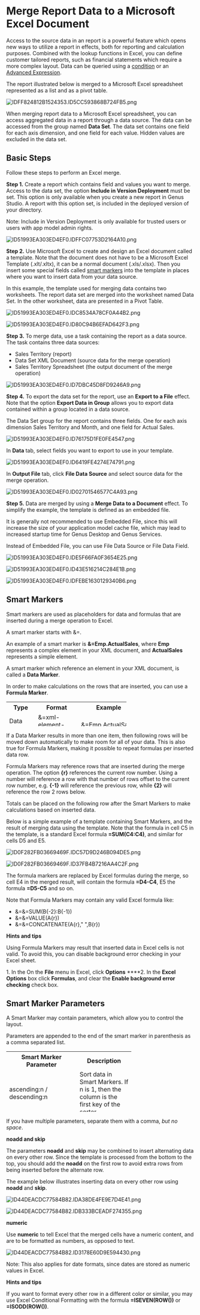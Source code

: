 # Merge Report Data to a Microsoft Excel Document

Access to the source data in an report is a powerful feature which opens new ways to utilize a report in effects, both for reporting and calculation purposes. Combined with the lookup functions in Excel, you can define customer tailored reports, such as financial statements which require a more complex layout. Data can be queried using a [condition](../../../defining-an-app-model/common-concepts/conditions.md) or an [Advanced Expression](../../../defining-an-app-model/common-concepts/advanced-expressions.md).

The report illustrated below is merged to a Microsoft Excel spreadsheet represented as a list and as a pivot table.

![IDFF824812B1524353.ID5CC593868B724FB5.png](media/IDFF824812B1524353.ID5CC593868B724FB5.png)

When merging report data to a Microsoft Excel spreadsheet, you can access aggregated data in a report through a data source. The data can be accessed from the group named **Data Set**. The data set contains one field for each axis dimension, and one field for each value. Hidden values are excluded in the data set.


## Basic Steps

Follow these steps to perform an Excel merge.

**Step 1.** Create a report which contains field and values you want to merge. Access to the data set, the option **Include in Version Deployment** must be set. This option is only available when you create a new report in Genus Studio. A report with this option set, is included in the deployed version of your directory.

Note: Include in Version Deployment is only available for trusted users or users with app model admin rights.

![ID51993EA303ED4EF0.IDFFC07753D2164A10.png](media/ID51993EA303ED4EF0.IDFFC07753D2164A10.png)

**Step 2\.** Use Microsoft Excel to create and design an Excel document called a template. Note that the document does not have to be a Microsoft Excel Template (.xlt/.xltx), it can be a normal document (.xls/.xlsx). Then you insert some special fields called [smart markers](merge-table-data-to-a-microsoft-excel-document.md) into the template in places where you want to insert data from your data source.

In this example, the template used for merging data contains two worksheets. The report data set are merged into the worksheet named Data Set. In the other worksheet, data are presented in a Pivot Table.

![ID51993EA303ED4EF0.IDC8534A78CF0A44B2.png](media/ID51993EA303ED4EF0.IDC8534A78CF0A44B2.png)

![ID51993EA303ED4EF0.ID80C94B6EFAD642F3.png](media/ID51993EA303ED4EF0.ID80C94B6EFAD642F3.png)

**Step 3.** To merge data, use a task containing the report as a data source. The task contains three data sources:

*   Sales Territory (report)
*   Data Set XML Document (source data for the merge operation)
*   Sales Territory Spreadsheet (the output document of the merge operation)  

![ID51993EA303ED4EF0.ID7DBC45D8FD9246A9.png](media/ID51993EA303ED4EF0.ID7DBC45D8FD9246A9.png)

**Step 4\.** To export the data set for the report, use an **Export to a File** effect. Note that the option **Export Data in Group** allows you to export data contained within a group located in a data source.

The Data Set group for the report contains three fields. One for each axis dimension Sales Territory and Month, and one field for Actual Sales.

![ID51993EA303ED4EF0.ID76175D1FE0FE4547.png](media/ID51993EA303ED4EF0.ID76175D1FE0FE4547.png)

In **Data** tab, select fields you want to export to use in your template.

![ID51993EA303ED4EF0.ID6419FE4274E74791.png](media/ID51993EA303ED4EF0.ID6419FE4274E74791.png)

In **Output File** tab, click **File Data Source** and select source data for the merge operation.

![ID51993EA303ED4EF0.ID02701546577C4A93.png](media/ID51993EA303ED4EF0.ID02701546577C4A93.png)

**Step 5\.** Data are merged by using a **Merge Data to a Document** effect. To simplify the example, the template is defined as an embedded file.

It is generally not recommended to use Embedded File, since this will increase the size of your application model cache file, which may lead to increased startup time for Genus Desktop and Genus Services.

Instead of Embedded File, you can use File Data Source or File Data Field.  

![ID51993EA303ED4EF0.IDE5F66FA0F3654E25.png](media/ID51993EA303ED4EF0.IDE5F66FA0F3654E25.png)

![ID51993EA303ED4EF0.ID43E516214C284E1B.png](media/ID51993EA303ED4EF0.ID43E516214C284E1B.png)

![ID51993EA303ED4EF0.IDFEBE1630129340B6.png](media/ID51993EA303ED4EF0.IDFEBE1630129340B6.png)



## Smart Markers

Smart markers are used as placeholders for data and formulas that are inserted during a merge operation to Excel.

A smart marker starts with &=.

An example of a smart marker is **&=Emp.ActualSales**, where **Emp** represents a complex element in your XML document, and **ActualSales** represents a simple element.

A smart marker which reference an element in your XML document, is called a **Data Marker**.

In order to make calculations on the rows that are inserted, you can use a **Formula Marker**.

<table style="WIDTH: 63.69%; HEIGHT: 65px">

<tbody>

<tr>

<th>Type</th>

<th>Format</th>

<th>Example</th>

</tr>

<tr>

<td>Data Marker</td>

<td>&=xml-element-name</td>

<td>&=Emp.ActualSales</td>

</tr>

<tr>

<td>Formula Marker</td>

<td>&=&=formula</td>

<td>&=&=D{r}*C{r}</td>

</tr>

</tbody>

</table>

If a Data Marker results in more than one item, then following rows will be moved down automatically to make room for all of your data. This is also true for Formula Markers, making it possible to repeat formulas per inserted data row.

Formula Markers may reference rows that are inserted during the merge operation. The option **{r}** references the current row number. Using a number will reference a row with that number of rows offset to the current row number, e.g. **{-1}** will reference the previous row, while **{2}** will reference the row 2 rows below.

Totals can be placed on the following row after the Smart Markers to make calculations based on inserted data.

Below is a simple example of a template containing Smart Markers, and the result of merging data using the template. Note that the formula in cell C5 in the template, is a standard Excel formula **=SUM(C4:C4)**, and similar for cells D5 and E5.

![ID0F282FB03669469F.IDC57D9D246B094DE5.png](media/a9c920a6029b4ed6873596017c0b852c.png)

![ID0F282FB03669469F.ID37FB4B7216AA4C2F.png](media/152e9e8c852e498b809db82f52214456.png)

The formula markers are replaced by Excel formulas during the merge, so cell E4 in the merged result, will contain the formula **=D4-C4**, E5 the formula **=D5-C5** and so on.

Note that Formula Markers may contain any valid Excel formula like:

*   &=&=SUM(B{-2}:B{-1})
*   &=&=VALUE(A{r})
*   &=&=CONCATENATE(A{r}," ",B{r})

**Hints and tips**

Using Formula Markers may result that inserted data in Excel cells is not valid. To avoid this, you can disable background error checking in your Excel sheet.

1\. In the On the **File** menu in Excel, click **Options** ****2\. In the **Excel Options** box click **Formulas**, and clear the **Enable background error checking** check box. 



## Smart Marker Parameters

A Smart Marker may contain parameters, which allow you to control the layout.

Parameters are appended to the end of the smart marker in parenthesis as a comma separated list.

<table style="WIDTH: 66.28%; HEIGHT: 161px">

<tbody>

<tr>

<th>Smart Marker Parameter</th>

<th>Description</th>

</tr>

<tr>

<td>ascending:n / descending:n</td>

<td>Sort data in Smart Markers. If n is 1, then the column is the first key of the sorter.</td>

</tr>

<tr>

<td>group:normal|repeat</td>

<td>Group data in smart markers. See [Grouping of Data](merge-table-data-to-a-microsoft-excel-document.md "Grouping of Data") for more information.</td>

</tr>

<tr>

<td>horizontal</td>

<td>Write data left-to-right, instead of top-to-bottom.</td>

</tr>

<tr>

<td>noadd</td>

<td>Do not add extra rows to fit data.</td>

</tr>

<tr>

<td>numeric</td>

<td>Convert text to number if possible.</td>

</tr>

<tr>

<td>shift</td>

<td>Shift down or right extra rows/columns to fit data.</td>

</tr>

<tr>

<td>skip:n</td>

<td>Skip n number of rows for each row of data.</td>

</tr>

</tbody>

<colgroup><col width="300" style="WIDTH: 300px"><col width="300" style="WIDTH: 300px"></colgroup></table>

If you have multiple parameters, separate them with a comma, *but no space*.

**noadd and skip**

The parameters **noadd** and **skip** may be combined to insert alternating data on every other row. Since the template is processed from the bottom to the top, you should add the **noadd** on the first row to avoid extra rows from being inserted before the alternate row.

The example below illustrates inserting data on every other row using **noadd** and **skip**.

![ID44DEACDC77584B82.IDA38DE4FE9E7D4E41.png](media/cb528a57601c42939ac014b3b74f57e0.png)

![ID44DEACDC77584B82.IDB333BCEADF274355.png](media/cde460d1c4484c38a93d6239bc7c62ec.png)

**numeric**

Use **numeric** to tell Excel that the merged cells have a numeric content, and are to be formatted as numbers, as opposed to text.

![ID44DEACDC77584B82.ID3178E60D9E594430.png](media/fc434b0ab7974845825c1552dd7c95db.png)

Note: This also applies for date formats, since dates are stored as numeric values in Excel.

**Hints and tips**

If you want to format every other row in a different color or similar, you may use Excel Conditional Formatting with the formula **=ISEVEN(ROW())** or **=ISODD(ROW())**.

